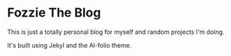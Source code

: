 # Fozzie The Blog

This is just a totally personal blog for myself and random projects I'm doing.

It's built using Jekyl and the Al-folio theme.
